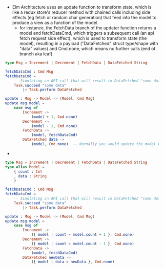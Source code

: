 -   Elm Architecture uses an update function to transform state, which is like a redux store's reducer method with chained calls including side effects (eg fetch or random char generation) that feed into the model to produce a view as a function of the model.
	- for instance, the FetchData branch of the updater function returns a model and fetchDataCmd, which triggers a subsequent call (an api fetch request side effect), which is used to transform state (the model), resulting in a payload ("DataFetched" struct type/shape with "data" values) and Cmd.none, which means no further calls (end of branch aka leaf)
```elm
type Msg = Increment | Decrement | FetchData | DataFetched String

fetchDataCmd : Cmd Msg
fetchDataCmd =
    -- Simulating an API call that will result in DataFetched "some data"
    Task.succeed "some data"
        |> Task.perform DataFetched

update : Msg -> Model -> (Model, Cmd Msg)
update msg model =
    case msg of
        Increment ->
            (model + 1, Cmd.none)
        Decrement ->
            (model - 1, Cmd.none)
        FetchData ->
            (model, fetchDataCmd)
        DataFetched data ->
            (model, Cmd.none)  -- Normally you would update the model with the fetched data
```

-
```elm
type Msg = Increment | Decrement | FetchData | DataFetched String
type alias Model =
    { count : Int
    , data : String
    }

fetchDataCmd : Cmd Msg
fetchDataCmd =
    -- Simulating an API call that will result in DataFetched "some data"
    Task.succeed "some data"
        |> Task.perform DataFetched

update : Msg -> Model -> (Model, Cmd Msg)
update msg model =
    case msg of
        Increment ->
            ({ model | count = model.count + 1 }, Cmd.none)
        Decrement ->
            ({ model | count = model.count - 1 }, Cmd.none)
        FetchData ->
            (model, fetchDataCmd)
        DataFetched newData ->
            ({ model | data = newData }, Cmd.none)
```

